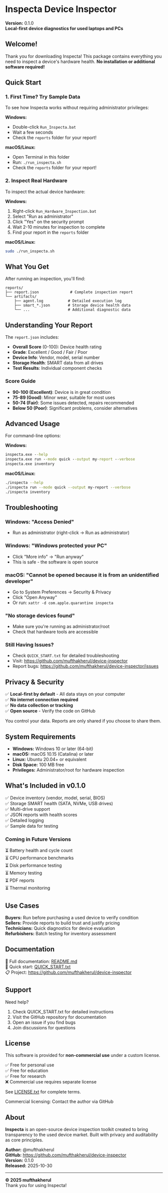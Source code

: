 # Inspecta Device Inspector

**Version:** 0.1.0  
**Local-first device diagnostics for used laptops and PCs**

## Welcome!

Thank you for downloading Inspecta! This package contains everything you need to inspect a device's hardware health. **No installation or additional software required!**

## Quick Start

### 1. First Time? Try Sample Data

To see how Inspecta works without requiring administrator privileges:

**Windows:**
- Double-click `Run_Inspecta.bat`
- Wait a few seconds
- Check the `reports` folder for your report!

**macOS/Linux:**
- Open Terminal in this folder
- Run: `./run_inspecta.sh`
- Check the `reports` folder for your report!

### 2. Inspect Real Hardware

To inspect the actual device hardware:

**Windows:**
1. Right-click `Run_Hardware_Inspection.bat`
2. Select "Run as administrator"
3. Click "Yes" on the security prompt
4. Wait 2-10 minutes for inspection to complete
5. Find your report in the `reports` folder

**macOS/Linux:**
```bash
sudo ./run_inspecta.sh
```

## What You Get

After running an inspection, you'll find:

```
reports/
├── report.json              # Complete inspection report
└── artifacts/
    ├── agent.log           # Detailed execution log
    ├── smart_*.json        # Storage device health data
    └── ...                 # Additional diagnostic data
```

## Understanding Your Report

The `report.json` includes:

- **Overall Score** (0-100): Device health rating
- **Grade**: Excellent / Good / Fair / Poor
- **Device Info**: Vendor, model, serial number
- **Storage Health**: SMART data from all drives
- **Test Results**: Individual component checks

### Score Guide

- **90-100 (Excellent)**: Device is in great condition
- **75-89 (Good)**: Minor wear, suitable for most uses
- **50-74 (Fair)**: Some issues detected, repairs recommended
- **Below 50 (Poor)**: Significant problems, consider alternatives

## Advanced Usage

For command-line options:

**Windows:**
```cmd
inspecta.exe --help
inspecta.exe run --mode quick --output my-report --verbose
inspecta.exe inventory
```

**macOS/Linux:**
```bash
./inspecta --help
./inspecta run --mode quick --output my-report --verbose
./inspecta inventory
```

## Troubleshooting

### Windows: "Access Denied"
- Run as administrator (right-click → Run as administrator)

### Windows: "Windows protected your PC"
- Click "More info" → "Run anyway"
- This is safe - the software is open source

### macOS: "Cannot be opened because it is from an unidentified developer"
- Go to System Preferences → Security & Privacy
- Click "Open Anyway"
- Or run: `xattr -d com.apple.quarantine inspecta`

### "No storage devices found"
- Make sure you're running as administrator/root
- Check that hardware tools are accessible

### Still Having Issues?
- Check `QUICK_START.txt` for detailed troubleshooting
- Visit: https://github.com/mufthakherul/device-inspector
- Report bugs: https://github.com/mufthakherul/device-inspector/issues

## Privacy & Security

✅ **Local-first by default** - All data stays on your computer  
✅ **No internet connection required**  
✅ **No data collection or tracking**  
✅ **Open source** - Verify the code on GitHub  

You control your data. Reports are only shared if you choose to share them.

## System Requirements

- **Windows:** Windows 10 or later (64-bit)
- **macOS:** macOS 10.15 (Catalina) or later
- **Linux:** Ubuntu 20.04+ or equivalent
- **Disk Space:** 100 MB free
- **Privileges:** Administrator/root for hardware inspection

## What's Included in v0.1.0

✅ Device inventory (vendor, model, serial, BIOS)  
✅ Storage SMART health (SATA, NVMe, USB drives)  
✅ Multi-drive support  
✅ JSON reports with health scores  
✅ Detailed logging  
✅ Sample data for testing

### Coming in Future Versions

⏳ Battery health and cycle count  
⏳ CPU performance benchmarks  
⏳ Disk performance testing  
⏳ Memory testing  
⏳ PDF reports  
⏳ Thermal monitoring  

## Use Cases

**Buyers:** Run before purchasing a used device to verify condition  
**Sellers:** Provide reports to build trust and justify pricing  
**Technicians:** Quick diagnostics for device evaluation  
**Refurbishers:** Batch testing for inventory assessment  

## Documentation

📖 Full documentation: [README.md](README.md)  
🚀 Quick start: [QUICK_START.txt](QUICK_START.txt)  
📋 Project: https://github.com/mufthakherul/device-inspector  

## Support

Need help?
1. Check QUICK_START.txt for detailed instructions
2. Visit the GitHub repository for documentation
3. Open an issue if you find bugs
4. Join discussions for questions

## License

This software is provided for **non-commercial use** under a custom license.

✅ Free for personal use  
✅ Free for education  
✅ Free for research  
❌ Commercial use requires separate license  

See [LICENSE.txt](LICENSE.txt) for complete terms.

Commercial licensing: Contact the author via GitHub

## About

**Inspecta** is an open-source device inspection toolkit created to bring transparency to the used device market. Built with privacy and auditability as core principles.

**Author:** @mufthakherul  
**GitHub:** https://github.com/mufthakherul/device-inspector  
**Version:** 0.1.0  
**Released:** 2025-10-30  

---

**© 2025 mufthakherul**  
Thank you for using Inspecta!
